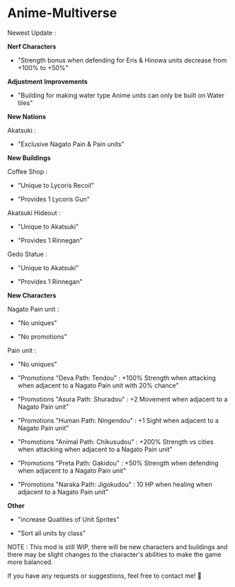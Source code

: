 # Anime-Multiverse

Newest Update :

**Nerf Characters**

- "Strength bonus when defending for Eris & Hinowa units decrease from +100% to +50%"

**Adjustment Improvements**

- "Building for making water type Anime units can only be built on Water tiles"

**New Nations**

Akatsuki :

- "Exclusive Nagato Pain & Pain units"

**New Buildings**

Coffee Shop  :

- "Unique to Lycoris Recoil"

- "Provides 1 Lycoris Gun"

Akatsuki Hideout :

- "Unique to Akatsuki"

- "Provides 1 Rinnegan"

Gedo Statue :

- "Unique to Akatsuki"

- "Provides 1 Rinnegan"

**New Characters**

Nagato Pain unit :

- "No uniques"

- "No promotions"

Pain unit : 

- "No uniques"

- "Promotions "Deva Path: Tendou" : +100% Strength when attacking when adjacent to a Nagato Pain unit with 20% chance"

- "Promotions "Asura Path: Shuradou" : +2 Movement when adjacent to a Nagato Pain unit"

- "Promotions "Human Path: Ningendou" : +1 Sight when adjacent to a Nagato Pain unit"

- "Promotions "Animal Path: Chikusudou" : +200% Strength vs cities when attacking when adjacent to a Nagato Pain unit"

- "Promotions "Preta Path: Gakidou" : +50% Strength when defending when adjacent to a Nagato Pain unit"

- "Promotions "Naraka Path: Jigokudou" : 10 HP when healing when adjacent to a Nagato Pain unit"

**Other**

- "increase Qualities of Unit Sprites"

- "Sort all units by class"

NOTE : This mod is still WIP, there will be new characters and buildings and there may be slight changes to the character's abilities to make the game more balanced.

If you have any requests or suggestions, feel free to contact me! 🙏
